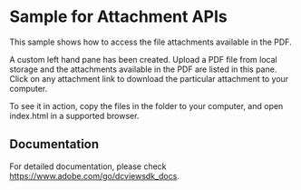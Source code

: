 # Sample for Attachment APIs

This sample shows how to access the file attachments available in the PDF.

A custom left hand pane has been created. Upload a PDF file from local storage and the attachments available in the PDF are listed in this pane.
Click on any attachment link to download the particular attachment to your computer.

To see it in action, copy the files in the folder to your computer, and open index.html in a supported browser.

## Documentation

For detailed documentation, please check https://www.adobe.com/go/dcviewsdk_docs.

